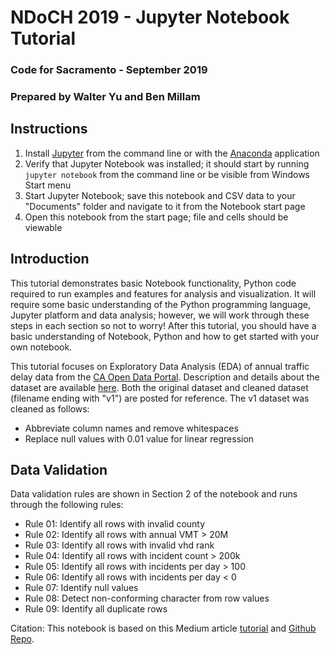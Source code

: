# NDoCH 2019 - Jupyter Notebook Tutorial

### Code for Sacramento - September 2019
### Prepared by Walter Yu and Ben Millam

## Instructions

1. Install [Jupyter](https://jupyter.org/install) from the command line or with the [Anaconda](https://www.anaconda.com/distribution/) application
2. Verify that Jupyter Notebook was installed; it should start by running `jupyter notebook` from the command line or be visible from Windows Start menu
3. Start Jupyter Notebook; save this notebook and CSV data to your "Documents" folder and navigate to it from the Notebook start page
4. Open this notebook from the start page; file and cells should be viewable

## Introduction

This tutorial demonstrates basic Notebook functionality, Python code required to run examples and features for analysis and visualization. It will require some basic understanding of the Python programming language, Jupyter platform and data analysis; however, we will work through these steps in each section so not to worry! After this tutorial, you should have a basic understanding of Notebook, Python and how to get started with your own notebook.

This tutorial focuses on Exploratory Data Analysis (EDA) of annual traffic delay data from the [CA Open Data Portal](https://data.ca.gov/). Description and details about the dataset are available [here](https://data.ca.gov/dataset/caltrans-annual-vehicle-delay). Both the original dataset and cleaned dataset (filename ending with "v1") are posted for reference. The v1 dataset was cleaned as follows:

* Abbreviate column names and remove whitespaces
* Replace null values with 0.01 value for linear regression

## Data Validation

Data validation rules are shown in Section 2 of the notebook and runs through the following rules:

* Rule 01: Identify all rows with invalid county
* Rule 02: Identify all rows with annual VMT > 20M
* Rule 03: Identify all rows with invalid vhd rank
* Rule 04: Identify all rows with incident count > 200k
* Rule 05: Identify all rows with incidents per day > 100
* Rule 06: Identify all rows with incidents per day < 0
* Rule 07: Identify null values
* Rule 08: Detect non-conforming character from row values
* Rule 09: Identify all duplicate rows

Citation: This notebook is based on this Medium article [tutorial](https://medium.com/python-pandemonium/introduction-to-exploratory-data-analysis-in-python-8b6bcb55c190) and [Github Repo](https://github.com/kadnan/EDA_Python/).
